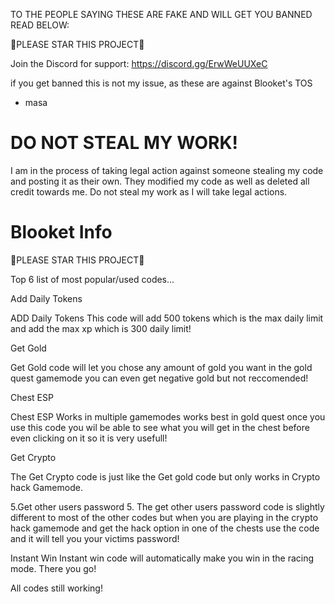 TO THE PEOPLE  SAYING THESE ARE FAKE AND WILL GET YOU BANNED READ BELOW:

🌟PLEASE STAR THIS PROJECT🌟

Join the Discord for support: https://discord.gg/ErwWeUUXeC

if you get banned this is not my issue, as these are against Blooket's TOS

- masa 

# DO NOT STEAL MY WORK!

I am in the process of taking legal action against someone stealing my code and posting it as their own. They modified my code as well as deleted all credit towards me. Do not steal my work as I will take legal actions.

# Blooket Info

🌟PLEASE STAR THIS PROJECT🌟

Top 6 list of most popular/used codes...

Add Daily Tokens

ADD Daily Tokens This code will add 500 tokens which is the max daily limit and add the max xp which is 300 daily limit! 

Get Gold

Get Gold code will let you chose any amount of gold you want in the gold quest gamemode you can even get negative gold but not reccomended! 

Chest ESP

Chest ESP Works in multiple gamemodes works best in gold quest once you use this code you wil be able to see what you will get in the chest before even clicking on it so it is very usefull!

Get Crypto

The Get Crypto code is just like the Get gold code but only works in Crypto hack Gamemode. 

5.Get other users password 5. The get other users password code is slightly different to most of the other codes but when you are playing in the crypto hack gamemode and get the hack option in one of the chests use the code and it will tell you your victims password! 

Instant Win
Instant win code will automatically make you win in the racing mode.
There you go!

All codes still working!
